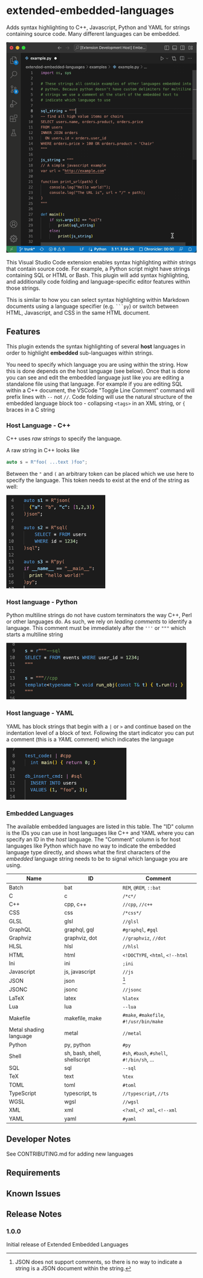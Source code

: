 # extended-embedded-languages

Adds syntax highlighting to C++, Javascript, Python and YAML for strings containing source code. Many different languages can be embedded.

![extension_example](images/extension_usage_anim.gif)

This Visual Studio Code extension enables syntax highlighting _within_
strings that contain source code. For example, a Python script might
have strings containing SQL or HTML or Bash. This plugin will add
syntax highlighting, and additionally code folding and
language-specific editor features within those strings. 

This is similar to how you can select syntax highlighting within
Markdown documents using a language specifier (e.g. ` ```py `) or
switch between HTML, Javascript, and CSS in the same HTML document.


## Features

This plugin extends the syntax highlighting of several **host**
languages in order to highlight **embedded** sub-languages within
strings. 

You need to specify which language you are using within the string.
How this is done depends on the host language (see below). Once that
is done you can see and edit the embedded language just like you are
editing a standalone file using that language. For example if you are
editing SQL within a C++ document, the VSCode "Toggle Line Comment"
command will prefix lines with `--` not `//`. Code folding will use
the natural structure of the embedded language block too - collapsing
`<tags>` in an XML string, or `{` braces in a C string


### Host Language - C++

C++ uses _raw strings_ to specify the language. 

A raw string in C++ looks like 
```cpp
auto s = R"foo( ...text )foo";
```

Between the `"` and `(` an arbitrary token can be placed which we use
here to specify the language. This token needs to exist at the end of
the string as well:

![cpp_example.png](images/cpp_example.png)

### Host language - Python

Python multiline strings do not have custom terminators the way C++,
Perl or other languages do. As such, we rely on _leading comments_ to
identify a language. This comment must be immediately after the `'''`
or `"""` which starts a multiline string

![py_example.png](images/py_example.png)


### Host language - YAML

YAML has block strings that begin with a `|` or `>` and continue based
on the indentation level of a block of text. Following the start
indicator you can put a comment (this is a *YAML* comment) which
indicates the language

![yaml_example.png](images/yaml_example.png)


### Embedded Languages

The available embedded languages are listed in this table. The "ID"
column is the IDs you can use in host languages like C++ and YAML
where you can specify an ID in the _host_ language. The "Comment"
column is for host languages like Python which have no way to indicate
the embedded language type directly, and shows what the first
characters of the _embedded_ language string needs to be to signal
which language you are using.

| Name                   | ID                           | Comment                                        |
| ---------------------- | ---------------------------- | ---------------------------------------------- |
| Batch                  | bat                          | `REM`, `@REM`, `::bat`                         |
| C                      | c                            | `/*c*/`                                        |
| C++                    | cpp, c++                     | `//cpp`, `//c++`                               |
| CSS                    | css                          | `/*css*/`                                      |
| GLSL                   | glsl                         | `//glsl`                                       |
| GraphQL                | graphql, gql                 | `#graphql`, `#gql`                             |
| Graphviz               | graphviz, dot                | `//graphviz`, `//dot`                          |
| HLSL                   | hlsl                         | `//hlsl`                                       |
| HTML                   | html                         | `<!DOCTYPE`, `<html`, `<!--html`               |
| Ini                    | ini                          | `;ini`                                         |
| Javascript             | js, javascript               | `//js`                                         |
| JSON                   | json                         | [^1]                                           |
| JSONC                  | jsonc                        | `//jsonc`                                      |
| LaTeX                  | latex                        | `%latex`                                       |
| Lua                    | lua                          | `--lua`                                        |
| Makefile               | makefile, make               | `#make`, `#makefile`, `#!/usr/bin/make`        |
| Metal shading language | metal                        | `//metal`                                      |
| Python                 | py, python                   | `#py`                                          |
| Shell                  | sh, bash, shell, shellscript | `#sh`, `#bash`, `#shell`, <br>`#!/bin/sh`, ... |
| SQL                    | sql                          | `--sql`                                        |
| TeX                    | text                         | `%tex`                                         |
| TOML                   | toml                         | `#toml`                                        |
| TypeScript             | typescript, ts               | `//typescript`, `//ts`                         |
| WGSL                   | wgsl                         | `//wgsl`                                       |
| XML                    | xml                          | `<?xml`, `<? xml`, `<!--xml`                   |
| YAML                   | yaml                         | `#yaml`                                        |


[^1]: JSON does not support comments, so there is no way to indicate a
  string is a JSON document within the string. 

## Developer Notes

See CONTRIBUTING.md for adding new languages



## Requirements



## Known Issues



## Release Notes

### 1.0.0

Initial release of Extended Embedded Languages

